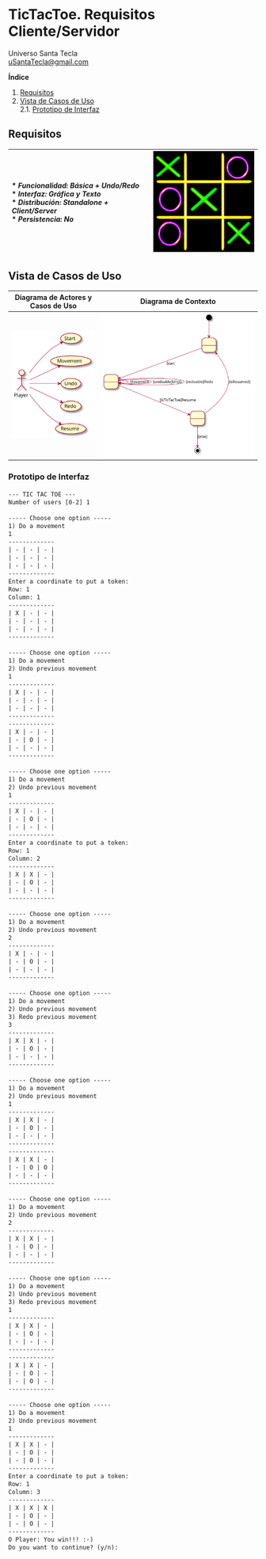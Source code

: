 # TicTacToe. Requisitos Cliente/Servidor
Universo Santa Tecla  
[uSantaTecla@gmail.com](mailto:uSantaTecla@gmail.com)  
  
**Índice**

1. [Requisitos](#requisitos)  
2. [Vista de Casos de Uso](#vista-de-casos-de-uso)  
2.1. [Prototipo de Interfaz](#prototipo-de-interfaz)  
  
## Requisitos  

| * _Funcionalidad: **Básica + Undo/Redo**_<br/>  * _Interfaz: **Gráfica y Texto**_<br/>  * _Distribución: **Standalone + Client/Server**_<br/>  * _Persistencia: **No**_<br/> | ![TicTacToe](../docs/images/tictactoe.png) | 
| :------- | :------: |  

## Vista de Casos de Uso  

| Diagrama de Actores y Casos de Uso | Diagrama de Contexto |
|---|---|
| ![TicTacToe](./docs/diagrams/out/vistaCasosUso/actores.svg) | ![TicTacToe](./docs/diagrams/out/vistaCasosUso/contexto.svg) |  

### Prototipo de Interfaz  
  
```
--- TIC TAC TOE ---
Number of users [0-2] 1

----- Choose one option -----
1) Do a movement
1
-------------
| - | - | - | 
| - | - | - | 
| - | - | - | 
-------------
Enter a coordinate to put a token:
Row: 1
Column: 1
-------------
| X | - | - | 
| - | - | - | 
| - | - | - | 
-------------

----- Choose one option -----
1) Do a movement
2) Undo previous movement
1
-------------
| X | - | - | 
| - | - | - | 
| - | - | - | 
-------------
-------------
| X | - | - | 
| - | O | - | 
| - | - | - | 
-------------

----- Choose one option -----
1) Do a movement
2) Undo previous movement
1
-------------
| X | - | - | 
| - | O | - | 
| - | - | - | 
-------------
Enter a coordinate to put a token:
Row: 1
Column: 2
-------------
| X | X | - | 
| - | O | - | 
| - | - | - | 
-------------

----- Choose one option -----
1) Do a movement
2) Undo previous movement
2
-------------
| X | - | - | 
| - | O | - | 
| - | - | - | 
-------------

----- Choose one option -----
1) Do a movement
2) Undo previous movement
3) Redo previous movement
3
-------------
| X | X | - | 
| - | O | - | 
| - | - | - | 
-------------

----- Choose one option -----
1) Do a movement
2) Undo previous movement
1
-------------
| X | X | - | 
| - | O | - | 
| - | - | - | 
-------------
-------------
| X | X | - | 
| - | O | O | 
| - | - | - | 
-------------

----- Choose one option -----
1) Do a movement
2) Undo previous movement
2
-------------
| X | X | - | 
| - | O | - | 
| - | - | - | 
-------------

----- Choose one option -----
1) Do a movement
2) Undo previous movement
3) Redo previous movement
1
-------------
| X | X | - | 
| - | O | - | 
| - | - | - | 
-------------
-------------
| X | X | - | 
| - | O | - | 
| - | O | - | 
-------------

----- Choose one option -----
1) Do a movement
2) Undo previous movement
1
-------------
| X | X | - | 
| - | O | - | 
| - | O | - | 
-------------
Enter a coordinate to put a token:
Row: 1
Column: 3
-------------
| X | X | X | 
| - | O | - | 
| - | O | - | 
-------------
O Player: You win!!! :-)
Do you want to continue? (y/n):
```
